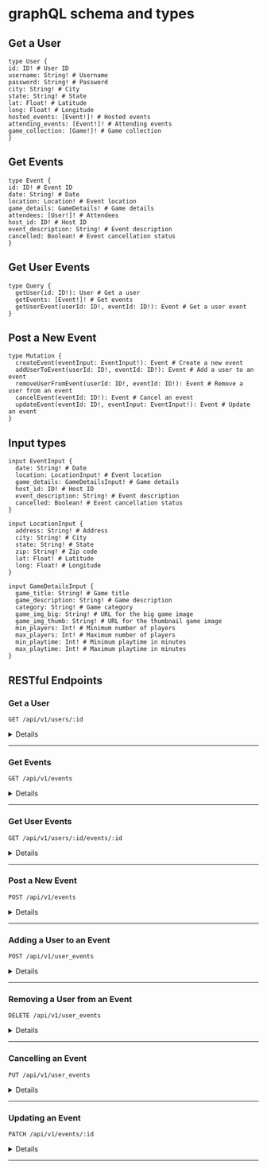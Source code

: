 # graphQL schema and types

## Get a User
   ``` 
type User {
  id: ID! # User ID
  username: String! # Username
  password: String! # Password
  city: String! # City
  state: String! # State
  lat: Float! # Latitude
  long: Float! # Longitude
  hosted_events: [Event!]! # Hosted events
  attending_events: [Event!]! # Attending events
  game_collection: [Game!]! # Game collection
}
```
## Get Events

  ```
type Event {
  id: ID! # Event ID
  date: String! # Date
  location: Location! # Event location
  game_details: GameDetails! # Game details
  attendees: [User!]! # Attendees
  host_id: ID! # Host ID
  event_description: String! # Event description
  cancelled: Boolean! # Event cancellation status
}
```
## Get User Events
```
type Query {
  getUser(id: ID!): User # Get a user
  getEvents: [Event!]! # Get events
  getUserEvent(userId: ID!, eventId: ID!): Event # Get a user event
}
```
## Post a New Event
```
type Mutation {
  createEvent(eventInput: EventInput!): Event # Create a new event
  addUserToEvent(userId: ID!, eventId: ID!): Event # Add a user to an event
  removeUserFromEvent(userId: ID!, eventId: ID!): Event # Remove a user from an event
  cancelEvent(eventId: ID!): Event # Cancel an event
  updateEvent(eventId: ID!, eventInput: EventInput!): Event # Update an event
}
```
## Input types
```
input EventInput {
  date: String! # Date
  location: LocationInput! # Event location
  game_details: GameDetailsInput! # Game details
  host_id: ID! # Host ID
  event_description: String! # Event description
  cancelled: Boolean! # Event cancellation status
}

input LocationInput {
  address: String! # Address
  city: String! # City
  state: String! # State
  zip: String! # Zip code
  lat: Float! # Latitude
  long: Float! # Longitude
}

input GameDetailsInput {
  game_title: String! # Game title
  game_description: String! # Game description
  category: String! # Game category
  game_img_big: String! # URL for the big game image
  game_img_thumb: String! # URL for the thumbnail game image
  min_players: Int! # Minimum number of players
  max_players: Int! # Maximum number of players
  min_playtime: Int! # Minimum playtime in minutes
  max_playtime: Int! # Maximum playtime in minutes
}
```

## RESTful Endpoints


### Get a User


```http
GET /api/v1/users/:id
```

<details close>
<summary>  Details </summary>
<br>
    
Parameters: <br>
```
No Parameters
```

| Code | Description |
| :--- | :--- |
| 200 | `OK` |

Example Value:

```json

{
    "data": {
        "user_id": "1",
        "type": "user",
        "attributes": {
          "username": "user1",
          "password": "password",
          "city": "Denver",
          "state": "Colorado",
          "lat": 249.21,
          "long": 1,
          "hosted_events": [],
          "attending_events": [],
          "game_collection": []
        }
    }
}
```
| Code | Description |
| :--- | :--- |
| 404 | `Not found` |

Example Value:

```json

{
    "errors": [
      "message": "User not found"
    ]
}
```


</details>

---

### Get Events


```http
GET /api/v1/events
```

<details close>
<summary>  Details </summary>
<br>
    
Parameters: <br>
```
No Parameters
```

| Code | Description |
| :--- | :--- |
| 200 | `OK` |

Example Value:

```json

{
    "data": [
      {
        "event_id": "1",
        "type": "event",
        "attributes": {
          "date": "05/15/2022"
          "location": {
            "address": "202 S Pearl St",
            "city": "Denver",
            "state": "Colorado",
            "zip": "80209"
            "lat": 20.589,
            "long": 15.179,
          },
          "game_details": {
            "game_title": "Settlers of Catan",
            "game_description": "It is a game.",
            "category": "Strategy",
            "game_img_big": "https://gameimage.com.jpg",
            "game_img_thumb": "https://lilimage.com.jpg",
            "min_players": 2,
            "max_players": 6,
            "min_playtime": 50,
            "max_playtime": 180,
          },
          "attendees": [ 1, 2, 4],
          "host_id": 5,
          "event_description": "Playing Catan at my mom's house",
          "status": "Active"
        }
      },
      {
        "event_id": "2",
        "type": "event",
        "attributes": {
          "date": "05/17/2022"
          "location": {
            "address": "1579 Downing St",
            "city": "Denver",
            "state": "Colorado",
            "zip": "80206"
            "lat": 50,
            "long: 15.171,
          }
          "game_details": {
            "game_title": "Monopoly",
            "game_description": "Happy families.",
            "category": "Money",
            "game_img_big": "https://money.com.jpg",
            "game_img_thumb": "https://lilmoney.com.jpg",
            "min_players": 1,
            "max_players": 25,
            "min_playtime": 2000,
            "max_playtime": 8500,
          }
          "attendees": [ 1, 3, 4],
          "host_id": 2,
          "event_description": "Need pretext for divorcing my family.",
          "cancelled": false,
        }
      },
      ...
    ]
}
```
```
| Code | Description |
| :--- | :--- |
| 204 | `No content` |

Example Value:

```json

{
    "errors": [
      "message": "No events found"
    ]
}
```
</details>

---


### Get User Events


```http
GET /api/v1/users/:id/events/:id
```

<details close>
<summary>  Details </summary>
<br>
    
Parameters: <br>
```
No Parameters
```

| Code | Description |
| :--- | :--- |
| 200 | `OK` |

Example Value:

```json

{
    "data":  {
        "event_id": "1",
        "type": "event",
        "attributes": {
          "date": "05/15/2022"
          "location": {
            "address": "202 S Pearl St",
            "city": "Denver",
            "state": "Colorado",
            "zip": "80209"
            "lat": 20.589,
            "long": 15.179,
          },
        "game_details": {
          "game_title": "Settlers of Catan",
          "game_description": "It is a game.",
          "category": "Strategy",
          "game_img_big": "https://gameimage.com.jpg",
          "game_img_thumb": "https://lilimage.com.jpg",
          "min_players": 2,
          "max_players": 6,
          "min_playtime": 50,
          "max_playtime": 180
        },
        "attendees": [ 1, 2, 4],
        "host_id": 5,
        "event_description": "Playing Catan at my mom's house",
        "cancelled": false,
        }
      }
}
```
```
| Code | Description |
| :--- | :--- |
| 404 | `Not found` |

Example Value:

```json

{
    "errors": [
      "message": "Event not found"
    ]
}

```
</details>

---

### Post a New Event


```http
POST /api/v1/events
```

<details close>
<summary>  Details </summary>
<br>
    
Parameters: <br>
```
CONTENT_TYPE=application/json
```

| Code | Description |
| :--- | :--- |
| 201 | `CREATED` |

Example Value:

```json

{
    "data":  {
        "event_id": "1",
        "type": "event",
        "attributes": {
          "date": "05/15/2022"
          "location": {
            "address": "202 S Pearl St",
            "city": "Denver",
            "state": "Colorado",
            "zip": "80209"
            "lat": 20.589,
            "long": 15.179,
          },
        "game_details": {
          "game_title": "Settlers of Catan",
          "game_description": "It is a game.",
          "category": "Strategy",
          "game_img_big": "https://gameimage.com.jpg",
          "game_img_thumb": "https://lilimage.com.jpg",
          "min_players": 2,
          "max_players": 6,
          "min_playtime": 50,
          "max_playtime": 180
        },
        "attendees": [],
        "host_id": 5,
        "event_description": "Playing Catan at my mom's house",
        "cancelled": false,
        }
      }
}

```

| Code | Description |
| :--- | :--- |
| 422 | `Unprocessable Entity` |

Example Value:

```json

{
    "errors": [
      "message": "Variable depending on what's missing."
    ]
}
```
</details>

---

### Adding a User to an Event


```http
POST /api/v1/user_events
```

<details close>
<summary>  Details </summary>
<br>
    
Parameters: <br>
```
No Parameters
```

| Code | Description |
| :--- | :--- |
| 201 | `CREATED` |

Example Value:

```json

{
    "data":  {
        "event_id": "1",
        "type": "event",
        "attributes": {
          "date": "05/15/2022"
          "location": {
            "address": "202 S Pearl St",
            "city": "Denver",
            "state": "Colorado",
            "zip": "80209"
            "lat": 20.589,
            "long": 15.179,
          },
        "game_details": {
          "game_title": "Settlers of Catan",
          "game_description": "It is a game.",
          "category": "Strategy",
          "game_img_big": "https://gameimage.com.jpg",
          "game_img_thumb": "https://lilimage.com.jpg",
          "min_players": 2,
          "max_players": 6,
          "min_playtime": 50,
          "max_playtime": 180
        },
        "attendees": [2],
        "host_id": 5,
        "event_description": "Playing Catan at my mom's house",
        "cancelled": false,
        }
      }
}

```
| Code | Description |
| :--- | :--- |
| 404 | `Not found` |

Example Value:

```json

{
    "errors": [
      "message": "Event not found"
    ]
}
```

</details>

---

### Removing a User from an Event


```http
DELETE /api/v1/user_events
```

<details close>
<summary>  Details </summary>
<br>
     
Parameters: <br>
```
CONTENT_TYPE=application/json
```

| Code | Description |
| :--- | :--- |
| 204 | No Content |

Example Value:

```json
""
```
</details>

---

### Cancelling an Event

```http
PUT /api/v1/user_events
```

<details close>
<summary>  Details </summary>
<br>
     
Parameters: <br>
```
CONTENT_TYPE=application/json
```

| Code | Description |
| :--- | :--- |
| 202 | `ACCEPTED` |

Example Value:

```json

{
    "data":  {
        "event_id": "1",
        "type": "event",
        "attributes": {
          "date": "05/15/2022"
          "location": {
            "address": "202 S Pearl St",
            "city": "Denver",
            "state": "Colorado",
            "zip": "80209"
            "lat": 20.589,
            "long": 15.179,
          },
        "game_details": {
          "game_title": "Settlers of Catan",
          "game_description": "It is a game.",
          "category": "Strategy",
          "game_img_big": "https://gameimage.com.jpg",
          "game_img_thumb": "https://lilimage.com.jpg",
          "min_players": 2,
          "max_players": 6,
          "min_playtime": 50,
          "max_playtime": 180
        },
        "attendees": [2],
        "host_id": 5,
        "event_description": "Playing Catan at my mom's house",
        "cancelled": true,
        }
      }
}
```
</details>

---

### Updating an Event


```http
PATCH /api/v1/events/:id
```

<details close>
<summary>  Details </summary>
<br>
     
Parameters: <br>
```
CONTENT_TYPE=application/json
```

| Code | Description |
| :--- | :--- |
| 202 | `ACCEPTED` |

Example Value:

```json

{
    "data":  {
        "event_id": "1",
        "type": "event",
        "attributes": {
          "date": "05/15/2022"
          "location": {
            "address": "202 S Pearl St",
            "city": "Denver",
            "state": "Colorado",
            "zip": "80209"
            "lat": 20.589,
            "long": 15.179,
          },
        "game_details": {
          "game_title": "Settlers of Catan",
          "game_description": "It is a game.",
          "category": "Strategy",
          "game_img_big": "https://gameimage.com.jpg",
          "game_img_thumb": "https://lilimage.com.jpg",
          "min_players": 2,
          "max_players": 6,
          "min_playtime": 50,
          "max_playtime": 180
        },
        "attendees": [2],
        "host_id": 5,
        "event_description": "Playing Catan at my step-dad's house",
        "cancelled": false,
        }
      }
}
```
</details>

---